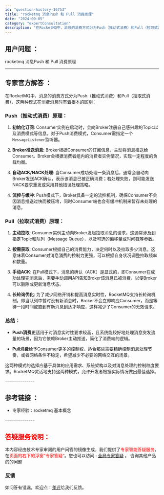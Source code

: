 ```yaml
---
id: "question-history-16753"
title: "rocketmq 消息Push 和 Pull 消费原理"
date: "2024-09-05"
category: "expertConsultation"
description: "在RocketMQ中，消息的消费方式分为Push（推动式消费）和Pull（拉取式消费），这两种模式在消费消息时有着根本的区别：### Push（推动式消费）原理：1. **初始化订阅**: Consumer实例在启动时，会向Broker注册自己感兴趣的Topic以及消费模式等信息。对于Push消费模"
---
```


## 用户问题 ： 
 rocketmq 消息Push 和 Pull 消费原理  

---------------
## 专家官方解答 ：

在RocketMQ中，消息的消费方式分为Push（推动式消费）和Pull（拉取式消费），这两种模式在消费消息时有着根本的区别：

### Push（推动式消费）原理：

1. **初始化订阅**: Consumer实例在启动时，会向Broker注册自己感兴趣的Topic以及消费模式等信息。对于Push消费模式，Consumer需指定一个`MessageListener`监听器。

2. **Broker推送消息**: Broker根据Consumer的订阅信息，主动将消息推送给Consumer。Broker会根据消费者组内的消费者实例情况，实现一定程度的负载均衡。

3. **自动ACK/NACK处理**: 当Consumer成功处理一条消息后，通常会自动向Broker发送ACK确认，表示该消息已被正确消费；若处理失败，则可能发送NACK要求重发或采用其他错误处理策略。

4. **流控与缓冲**: Push模式下，Broker具备一定的流控机制，确保Consumer不会因消息推送过快而被压垮，同时Consumer端也会有缓冲机制来暂存未处理的消息。

### Pull（拉取式消费）原理：

1. **主动拉取**: Consumer实例主动向Broker发起拉取消息的请求，这通常涉及到指定Topic和队列（Message Queue），以及可选的偏移量或时间戳等参数。

2. **按需获取**: Consumer根据自己的消费能力，决定何时以及拉取多少消息。这意味着Consumer对消息消费的控制力更强，可以根据自身状况调整拉取频率和数量。

3. **手动ACK**: 在Pull模式下，消息的确认（ACK）是显式的，即Consumer在成功处理完消息后，需要手动调用API告知Broker该消息已被消费，以便Broker可以删除或更新消息状态。

4. **长轮询优化**: 为了减少网络开销和提高消息实时性，RocketMQ支持长轮询机制。即当队列中暂时没有新消息时，Broker不会立即响应Consumer，而是等待一段时间或直到有新消息到达才响应，这样减少了Consumer的无效请求。

### 总结：

- **Push消费**更适用于对消息实时性要求较高，且系统能较好地处理消息突发流量的场景，因为它依赖Broker主动推送，简化了消费端的逻辑。
  
- **Pull消费**给予Consumer更多的控制权，适合那些需要精确控制消息处理节奏，或者网络条件不稳定，希望减少不必要的网络交互的场景。

这两种模式的选择应基于具体的应用需求、系统架构以及对消息处理的控制粒度要求。RocketMQ灵活地支持这两种模式，允许开发者根据实际情况做出最佳选择。


<font color="#949494">---------------</font> 


## 参考链接 ：

* 专家经验：rocketmq  基本概念 


 <font color="#949494">---------------</font> 
 


## <font color="#FF0000">答疑服务说明：</font> 

本内容经由技术专家审阅的用户问答的镜像生成，我们提供了<font color="#FF0000">专家智能答疑服务</font>，在<font color="#FF0000">页面的右下的浮窗”专家答疑“</font>。您也可以访问 : [全局专家答疑](https://answer.opensource.alibaba.com/docs/intro) 。 咨询其他产品的的问题

### 反馈
如问答有错漏，欢迎点：[差评](https://ai.nacos.io/user/feedbackByEnhancerGradePOJOID?enhancerGradePOJOId=16773)给我们反馈。
